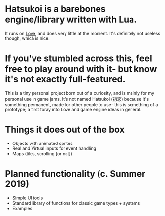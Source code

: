 # Hatsukoi is a barebones engine/library written with Lua.
It runs on [Löve](http://love2d.org/), and does very little at the moment. It's definitely not useless though, which is nice.

# If you've stumbled across this, feel free to play around with it- but know it's not exactly full-featured.
This is a tiny personal project born out of a curiosity, and is mainly for my personal use in game jams. It's not named Hatsukoi (初恋) because it's something permanent, made for other people to use- this is something of a prototype; a first foray into Löve and game engine ideas in general.

# Things it does out of the box
* Objects with animated sprites
* Real and Virtual inputs for event handling
* Maps (tiles, scrolling [or not])

# Planned functionality (c. Summer 2019)
* Simple UI tools
* Standard library of functions for classic game types + systems
* Examples

